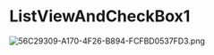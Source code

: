 # ListViewAndCheckBox1
![56C29309-A170-4F26-B894-FCFBD0537FD3.png](https://ooo.0o0.ooo/2016/09/01/57c7f087df3d1.png)
